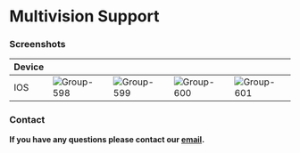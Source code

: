 # Multivision Support

### Screenshots

| Device |                                                              |                                                              |                                                              |                                                              |
| ------ | ------------------------------------------------------------ | ------------------------------------------------------------ | ------------------------------------------------------------ | ------------------------------------------------------------ |
| IOS    | ![Group-598](https://tva1.sinaimg.cn/large/e6c9d24egy1h6j3lvdkhgj20u01hctip.jpg) | ![Group-599](https://tva1.sinaimg.cn/large/e6c9d24egy1h6j3lwlpe5j20u01hcgpm.jpg) | ![Group-600](https://tva1.sinaimg.cn/large/e6c9d24egy1h6j3ly17qlj20u01hctdb.jpg) | ![Group-601](https://tva1.sinaimg.cn/large/e6c9d24egy1h6j3lyyw5cj20u01hcgqn.jpg) |

### Contact

**If you have any questions please contact our [email](1061455426@qq.com).**

